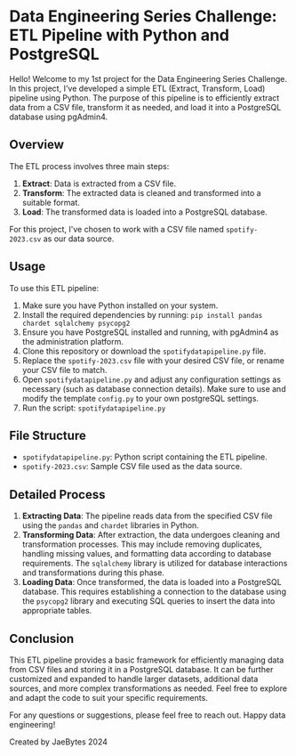 # Data Engineering Series Challenge: ETL Pipeline with Python and PostgreSQL

Hello! Welcome to my 1st project for the Data Engineering Series Challenge. In this project, I've developed a simple ETL (Extract, Transform, Load) pipeline using Python. The purpose of this pipeline is to efficiently extract data from a CSV file, transform it as needed, and load it into a PostgreSQL database using pgAdmin4.

## Overview

The ETL process involves three main steps:

1. **Extract**: Data is extracted from a CSV file.
2. **Transform**: The extracted data is cleaned and transformed into a suitable format.
3. **Load**: The transformed data is loaded into a PostgreSQL database.

For this project, I've chosen to work with a CSV file named `spotify-2023.csv` as our data source.

## Usage

To use this ETL pipeline:

1. Make sure you have Python installed on your system.
2. Install the required dependencies by running:
    `pip install pandas chardet sqlalchemy psycopg2` 
3. Ensure you have PostgreSQL installed and running, with pgAdmin4 as the administration platform.
4. Clone this repository or download the `spotifydatapipeline.py` file. 
5. Replace the `spotify-2023.csv` file with your desired CSV file, or rename your CSV file to match. 
6. Open `spotifydatapipeline.py` and adjust any configuration settings as necessary (such as database connection details). Make sure to use and modify the template `config.py` to your own postgreSQL settings. 
7. Run the script:
 `spotifydatapipeline.py`


## File Structure

- `spotifydatapipeline.py`: Python script containing the ETL pipeline.
- `spotify-2023.csv`: Sample CSV file used as the data source.

## Detailed Process

1. **Extracting Data**: The pipeline reads data from the specified CSV file using the `pandas` and `chardet` libraries in Python.
2. **Transforming Data**: After extraction, the data undergoes cleaning and transformation processes. This may include removing duplicates, handling missing values, and formatting data according to database requirements. The `sqlalchemy` library is utilized for database interactions and transformations during this phase.
3. **Loading Data**: Once transformed, the data is loaded into a PostgreSQL database. This requires establishing a connection to the database using the `psycopg2` library and executing SQL queries to insert the data into appropriate tables.

## Conclusion

This ETL pipeline provides a basic framework for efficiently managing data from CSV files and storing it in a PostgreSQL database. It can be further customized and expanded to handle larger datasets, additional data sources, and more complex transformations as needed. Feel free to explore and adapt the code to suit your specific requirements.

For any questions or suggestions, please feel free to reach out. Happy data engineering!

Created by JaeBytes 2024
